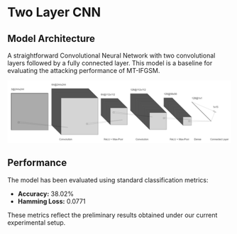 # Two Layer CNN

## Model Architecture
A straightforward Convolutional Neural Network with two convolutional layers followed by a fully connected layer. This model is a baseline for evaluating the attacking performance of MT-IFGSM.

![Two Layer CNN Architecture](/images/two_layer_CNN.png)

## Performance
The model has been evaluated using standard classification metrics:

- **Accuracy:** 38.02%
- **Hamming Loss:** 0.0771

These metrics reflect the preliminary results obtained under our current experimental setup.